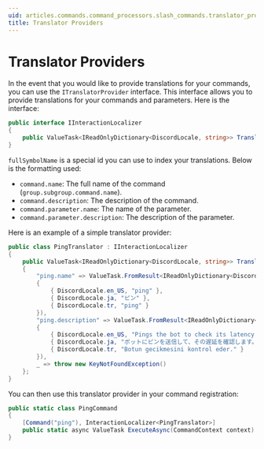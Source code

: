 ```yaml
---
uid: articles.commands.command_processors.slash_commands.translator_providers
title: Translator Providers
---
```


# Translator Providers

In the event that you would like to provide translations for your commands, you can use the `ITranslatorProvider` interface. This interface allows you to provide translations for your commands and parameters. Here is the interface:

```cs
public interface IInteractionLocalizer
{
    public ValueTask<IReadOnlyDictionary<DiscordLocale, string>> TranslateAsync(string fullSymbolName);
}
```

`fullSymbolName` is a special id you can use to index your translations. Below is the formatting used:

- `command.name`: The full name of the command (`group.subgroup.command.name`).
- `command.description`: The description of the command.
- `command.parameter.name`: The name of the parameter.
- `command.parameter.description`: The description of the parameter.

Here is an example of a simple translator provider:

```cs
public class PingTranslator : IInteractionLocalizer
{
    public ValueTask<IReadOnlyDictionary<DiscordLocale, string>> TranslateAsync(string fullSymbolName) => fullSymbolName switch
    {
        "ping.name" => ValueTask.FromResult<IReadOnlyDictionary<DiscordLocale, string>>(new Dictionary<DiscordLocale, string>
        {
            { DiscordLocale.en_US, "ping" },
            { DiscordLocale.ja, "ピン" },
            { DiscordLocale.tr, "ping" }
        }),
        "ping.description" => ValueTask.FromResult<IReadOnlyDictionary<DiscordLocale, string>>(new Dictionary<DiscordLocale, string>
        {
            { DiscordLocale.en_US, "Pings the bot to check its latency." },
            { DiscordLocale.ja, "ボットにピンを送信して、その遅延を確認します。" },
            { DiscordLocale.tr, "Botun gecikmesini kontrol eder." }
        }),
        _ => throw new KeyNotFoundException()
    };
}
```

You can then use this translator provider in your command registration:

```cs
public static class PingCommand
{
    [Command("ping"), InteractionLocalizer<PingTranslator>]
    public static async ValueTask ExecuteAsync(CommandContext context) => await context.RespondAsync("Pong!");
}